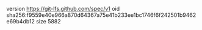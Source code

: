 version https://git-lfs.github.com/spec/v1
oid sha256:f9559e40e966a870d64367a75e41b233ee1bc1746f6f242501b9462e69b4db12
size 5882
